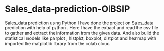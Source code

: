 # Sales_data-prediction-OIBSIP
Sales_data prediction using Python 
I have done the project on Sales_data prediction with help of python . Here I have the extract and read the csv file to gather and extract the information from the given data. And also bulid the statistical models like pairplot , histplot, boxplot, distplot and heatmap with imported the matplotlib library from the colab cloud.
